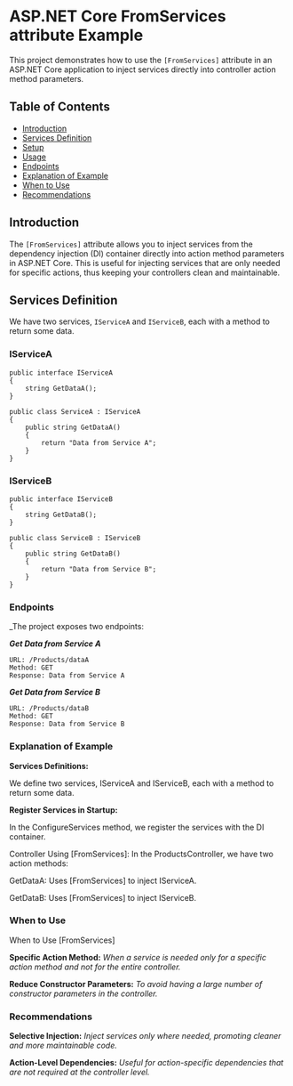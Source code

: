 # ASP.NET Core FromServices attribute Example

This project demonstrates how to use the `[FromServices]` attribute in an ASP.NET Core application to inject services directly into controller action method parameters.

## Table of Contents

- [Introduction](#introduction)
- [Services Definition](#services-definition)
- [Setup](#setup)
- [Usage](#usage)
- [Endpoints](#endpoints)
- [Explanation of Example](#explanation-of-example)
- [When to Use](#when-to-use)
- [Recommendations](#recommendations)

## Introduction

The `[FromServices]` attribute allows you to inject services from the dependency injection (DI) container directly into action method parameters in ASP.NET Core. This is useful for injecting services that are only needed for specific actions, thus keeping your controllers clean and maintainable.

## Services Definition

We have two services, `IServiceA` and `IServiceB`, each with a method to return some data.

### IServiceA

```
public interface IServiceA
{
    string GetDataA();
}

public class ServiceA : IServiceA
{
    public string GetDataA()
    {
        return "Data from Service A";
    }
}
```

### IServiceB
```
public interface IServiceB
{
    string GetDataB();
}

public class ServiceB : IServiceB
{
    public string GetDataB()
    {
        return "Data from Service B";
    }
}
```

### Endpoints

_The project exposes two endpoints:

***Get Data from Service A***

```
URL: /Products/dataA
Method: GET
Response: Data from Service A
```

***Get Data from Service B***

```
URL: /Products/dataB
Method: GET
Response: Data from Service B
```

### Explanation of Example

**Services Definitions:**

We define two services, IServiceA and IServiceB, each with a method to return some data.

**Register Services in Startup:**

In the ConfigureServices method, we register the services with the DI container.

Controller Using [FromServices]: In the ProductsController, we have two action methods:

GetDataA: Uses [FromServices] to inject IServiceA.

GetDataB: Uses [FromServices] to inject IServiceB.

### When to Use

When to Use [FromServices]

**Specific Action Method:** _When a service is needed only for a specific action method and not for the entire controller._

**Reduce Constructor Parameters:** _To avoid having a large number of constructor parameters in the controller._

### Recommendations

**Selective Injection:** _Inject services only where needed, promoting cleaner and more maintainable code._

**Action-Level Dependencies:** _Useful for action-specific dependencies that are not required at the controller level._
